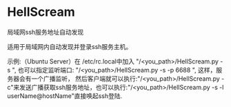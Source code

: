 # HellScream
局域网ssh服务地址自动发现

适用于局域网内自动发现并登录ssh服务主机。

示例:（Ubuntu Server）在 /etc/rc.local中加入 "/<you_path>/HellScream.py -s ", 也可以指定监听端口: "/<you_path>/HellScream.py -s -p 6688 ", 这样，服务器会有一个广播监听， 然后客户端就可以执行:"/<you_path>/HellScream.py -c"来发送广播获取ssh服务地址，也可以执行:"/<you_path>/HellScream.py -s -l userName@hostName"直接唤起ssh登陆.

